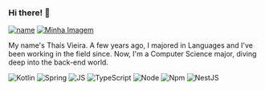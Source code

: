 ### Hi there! 👋 
[![name](https://img.shields.io/badge/LinkedIn-0077B5?style=for-the-badge&logo=linkedin&logoColor=white)](https://www.linkedin.com/in/thais-r-vieira/)
[![Minha Imagem](https://img.shields.io/badge/Gmail-D14836?style=for-the-badge&logo=gmail&logoColor=white)](mailto:thais.ro.vieira@gmail.com)

My name's Thaís Vieira. A few years ago, I majored in Languages and I've been working in the field since. Now, I'm a Computer Science major, diving deep into the back-end world.

![Kotlin](https://img.shields.io/badge/kotlin-%237F52FF.svg?style=for-the-badge&logo=kotlin&logoColor=white) ![Spring](https://img.shields.io/badge/spring-%236DB33F.svg?style=for-the-badge&logo=spring&logoColor=white) ![JS](https://img.shields.io/badge/JavaScript-323330?style=for-the-badge&logo=javascript&logoColor=F7DF1E) ![TypeScript](https://img.shields.io/badge/typescript-%23007ACC.svg?style=for-the-badge&logo=typescript&logoColor=white) ![Node](https://img.shields.io/badge/Node%20js-339933?style=for-the-badge&logo=nodedotjs&logoColor=white) ![Npm](https://img.shields.io/badge/npm-CB3837?style=for-the-badge&logo=npm&logoColor=white) ![NestJS](https://img.shields.io/badge/nestjs-%23E0234E.svg?style=for-the-badge&logo=nestjs&logoColor=white)
